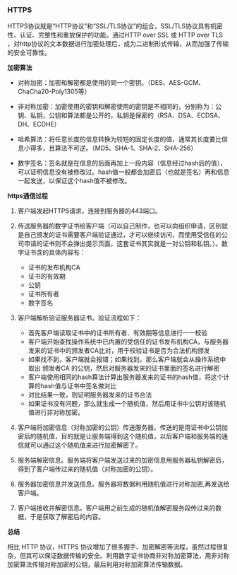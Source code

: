 
### HTTPS

HTTPS协议就是“HTTP协议”和“SSL/TLS协议”的组合，SSL/TLS协议具有机密性、认证、完整性和重放保护的功能。通过HTTP over SSL 或 HTTP over TLS ，对http协议的文本数据进行加密处理后，成为二进制形式传输，从而加强了传输的安全可靠性。

**加密算法**

* 对称加密：加密和解密都是使用的同一个密钥。（DES、AES-GCM、ChaCha20-Poly1305等）

* 非对称加密：加密使用的密钥和解密使用的密钥是不相同的，分别称为：公钥、私钥，公钥和算法都是公开的，私钥是保密的（RSA、DSA、ECDSA、 DH、ECDHE）

* 哈希算法：将任意长度的信息转换为较短的固定长度的值，通常其长度要比信息小得多，且算法不可逆。（MD5、SHA-1、SHA-2、SHA-256）

* 数字签名：签名就是在信息的后面再加上一段内容（信息经过hash后的值），可以证明信息没有被修改过。hash值一般都会加密后（也就是签名）再和信息一起发送，以保证这个hash值不被修改。


**https通信过程**

1. 客户端发起HTTPS请求，连接到服务器的443端口。

2. 传送服务器的数字证书给客户端（可以自己制作，也可以向组织申请，区别就是自己颁发的证书需要客户端验证通过，才可以继续访问，而使用受信任的公司申请的证书则不会弹出提示页面，这套证书其实就是一对公钥和私钥。）。数字证书含的具体内容有：

    * 证书的发布机构CA
    * 证书的有效期
    * 公钥
    * 证书所有者
    * 数字签名

3. 客户端解析验证服务器证书。验证流程如下：

    * 首先客户端读取证书中的证书所有者、有效期等信息进行一一校验
    * 客户端开始查找操作系统中已内置的受信任的证书发布机构CA，与服务器发来的证书中的颁发者CA比对，用于校验证书是否为合法机构颁发
    * 如果找不到，客户端就会报错；如果找到，那么客户端就会从操作系统中取出 颁发者CA 的公钥，然后对服务器发来的证书里面的签名进行解密
    * 客户端使用相同的hash算法计算出服务器发来的证书的hash值，将这个计算的hash值与证书中签名做对比
    * 对比结果一致，则证明服务器发来的证书合法
    * 如果证书没有问题，那么就生成一个随机值，然后用证书中公钥对该随机值进行非对称加密。

4. 客户端将加密信息（对称加密的公钥）传送服务器。传送的是用证书中公钥加密后的随机值，目的就是让服务端得到这个随机值，以后客户端和服务端的通信就可以通过这个随机值来进行加密解密了。

5. 服务端解密信息。服务端将客户端发送过来的加密信息用服务器私钥解密后，得到了客户端传过来的随机值（对称加密的公钥）。

6. 服务器加密信息并发送信息。服务器将数据利用随机值进行对称加密,再发送给客户端。

7. 客户端接收并解密信息。客户端用之前生成的随机值解密服务段传过来的数据，于是获取了解密后的内容。

**总结**

相比 HTTP 协议，HTTPS 协议增加了很多握手、加密解密等流程，虽然过程很复杂，但其可以保证数据传输的安全。利用数字证书协商非对称加密算法，用非对称加密算法传输对称加密的公钥，最后利用对称加密算法传输数据。
